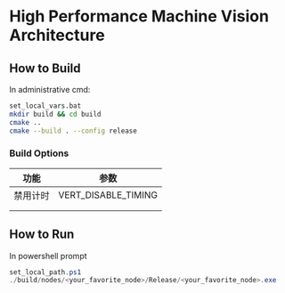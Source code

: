 # High Performance Machine Vision Architecture

## How to Build

In administrative cmd:
```bash
set_local_vars.bat
mkdir build && cd build
cmake ..
cmake --build . --config release
```
### Build Options

| 功能     | 参数                 |
| -------- | -------------------- |
| 禁用计时 | VERT_DISABLE_TIMING |
|          |                      |
|          |                      |



## How to Run

In powershell prompt
```powershell
set_local_path.ps1
./build/nodes/<your_favorite_node>/Release/<your_favorite_node>.exe
```